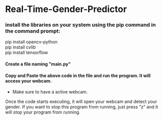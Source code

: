 # Real-Time-Gender-Predictor

### install the libraries on your system using the pip command in the command prompt:

pip install opencv-python <br>
pip install cvlib <br>
pip install tensorflow <br>

#### Create a file naming "main.py" <br> 
#### Copy and Paste the above code in the file and run the program. It will access your webcam. <br>
* Make sure to have a active webcam.

Once the code starts executing, it will open your webcam and detect your gender. If you want to stop this program from running, just press “z” and it will stop your program from running.

